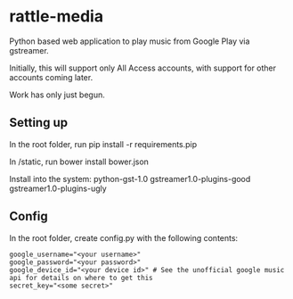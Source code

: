 # rattle-media
Python based web application to play music from Google Play via gstreamer.

Initially, this will support only All Access accounts, with support for other accounts coming later.

Work has only just begun.


Setting up
-------------------------------
In the root folder, run pip install -r requirements.pip

In /static, run bower install bower.json

Install into the system:
python-gst-1.0 gstreamer1.0-plugins-good gstreamer1.0-plugins-ugly


Config
-------------------------------
In the root folder, create config.py with the following contents:

    google_username="<your username>"
    google_password="<your password>"
    google_device_id="<your device id>" # See the unofficial google music api for details on where to get this
    secret_key="<some secret>"
